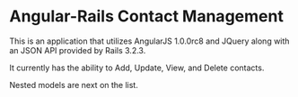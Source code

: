 Angular-Rails Contact Management
================================

This is an application that utilizes AngularJS 1.0.0rc8 and JQuery along with an JSON API provided by Rails 3.2.3.

It currently has the ability to Add, Update, View, and Delete contacts.

Nested models are next on the list.